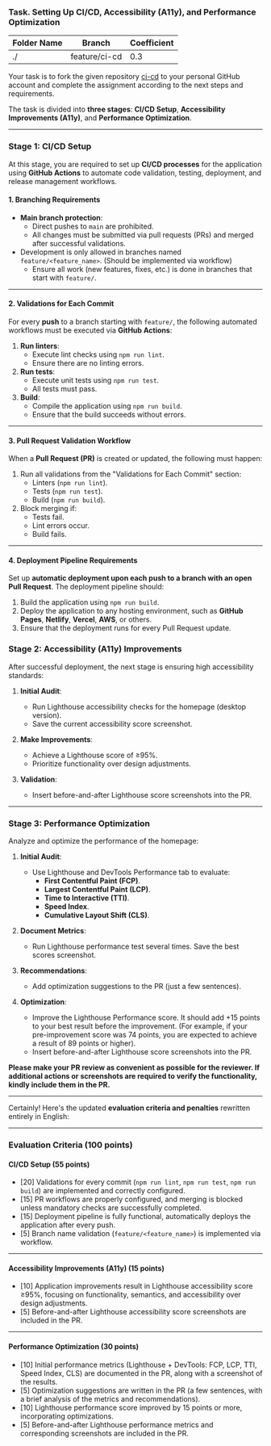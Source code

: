 ### Task. Setting Up CI/CD, Accessibility (A11y), and Performance Optimization

| Folder Name    | Branch         | Coefficient |
|----------------|----------------|-------------|
| ./             | feature/ci-cd  | 0.3         |

Your task is to fork the given repository [ci-cd](https://github.com/lexarudak/ci-cd) to your personal GitHub account and complete the assignment according to the next steps and requirements.

The task is divided into **three stages**: **CI/CD Setup**, **Accessibility Improvements (A11y)**, and **Performance Optimization**.

---

### Stage 1: CI/CD Setup
At this stage, you are required to set up **CI/CD processes** for the application using **GitHub Actions** to automate code validation, testing, deployment, and release management workflows.

#### **1. Branching Requirements**
- **Main branch protection**:
  - Direct pushes to `main` are prohibited.
  - All changes must be submitted via pull requests (PRs) and merged after successful validations.
- Development is only allowed in branches named `feature/<feature_name>`. (Should be implemented via workflow)
  - Ensure all work (new features, fixes, etc.) is done in branches that start with `feature/`.

---

#### **2. Validations for Each Commit**
For every **push** to a branch starting with `feature/`, the following automated workflows must be executed via **GitHub Actions**:
1. **Run linters**:
   - Execute lint checks using `npm run lint`.
   - Ensure there are no linting errors.
2. **Run tests**:
   - Execute unit tests using `npm run test`.
   - All tests must pass.
3. **Build**:
   - Compile the application using `npm run build`.
   - Ensure that the build succeeds without errors.

---

#### **3. Pull Request Validation Workflow**
When a **Pull Request (PR)** is created or updated, the following must happen:
1. Run all validations from the "Validations for Each Commit" section:
   - Linters (`npm run lint`).
   - Tests (`npm run test`).
   - Build (`npm run build`).
2. Block merging if:
   - Tests fail.
   - Lint errors occur.
   - Build fails.

---

#### **4. Deployment Pipeline Requirements**
Set up **automatic deployment upon each push to a branch with an open Pull Request**. The deployment pipeline should:
1. Build the application using `npm run build`.
2. Deploy the application to any hosting environment, such as **GitHub Pages**, **Netlify**, **Vercel**, **AWS**, or others.
3. Ensure that the deployment runs for every Pull Request update.


### Stage 2: Accessibility (A11y) Improvements
After successful deployment, the next stage is ensuring high accessibility standards:

1. **Initial Audit**:
   - Run Lighthouse accessibility checks for the homepage (desktop version).
   - Save the current accessibility score screenshot.

2. **Make Improvements**:
   - Achieve a Lighthouse score of ≥95%.
   - Prioritize functionality over design adjustments.

3. **Validation**:
   - Insert before-and-after Lighthouse score screenshots into the PR.

---

### Stage 3: Performance Optimization
Analyze and optimize the performance of the homepage:

1. **Initial Audit**:
   - Use Lighthouse and DevTools Performance tab to evaluate:
     - **First Contentful Paint (FCP)**.
     - **Largest Contentful Paint (LCP)**.
     - **Time to Interactive (TTI)**.
     - **Speed Index**.
     - **Cumulative Layout Shift (CLS)**.

2. **Document Metrics**:
   - Run Lighthouse performance test several times. Save the best scores screenshot.

3. **Recommendations**:
   - Add optimization suggestions to the PR (just a few sentences).

4. **Optimization**:
   - Improve the Lighthouse Performance score. It should add +15 points to your best result before the improvement. (For example, if your pre-improvement score was 74 points, you are expected to achieve a result of 89 points or higher).
   - Insert before-and-after Lighthouse score screenshots into the PR.

**Please make your PR review as convenient as possible for the reviewer. If additional actions or screenshots are required to verify the functionality, kindly include them in the PR.**

---

Certainly! Here's the updated **evaluation criteria and penalties** rewritten entirely in English:

---

### Evaluation Criteria (100 points)

#### **CI/CD Setup (55 points)**
- [20] Validations for every commit (`npm run lint`, `npm run test`, `npm run build`) are implemented and correctly configured.
- [15] PR workflows are properly configured, and merging is blocked unless mandatory checks are successfully completed.
- [15] Deployment pipeline is fully functional, automatically deploys the application after every push.
- [5] Branch name validation (`feature/<feature_name>`) is implemented via workflow.

---

#### **Accessibility Improvements (A11y) (15 points)**
- [10] Application improvements result in Lighthouse accessibility score ≥95%, focusing on functionality, semantics, and accessibility over design adjustments.
- [5] Before-and-after Lighthouse accessibility score screenshots are included in the PR.

---

#### **Performance Optimization (30 points)**
- [10] Initial performance metrics (Lighthouse + DevTools: FCP, LCP, TTI, Speed Index, CLS) are documented in the PR, along with a screenshot of the results.
- [5] Optimization suggestions are written in the PR (a few sentences, with a brief analysis of the metrics and recommendations).
- [10] Lighthouse performance score improved by 15 points or more, incorporating optimizations.
- [5] Before-and-after Lighthouse performance metrics and corresponding screenshots are included in the PR.
